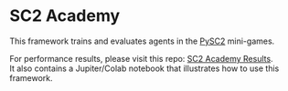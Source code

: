 # SC2 Academy

This framework trains and evaluates agents in the [PySC2](https://github.com/deepmind/pysc2) mini-games.

For performance results, please visit this repo: [SC2 Academy Results](https://github.com/Ricechrispi/sc2_academy_results). \
It also contains a Jupiter/Colab notebook that illustrates how to use this framework.